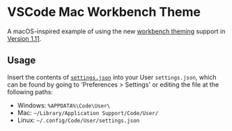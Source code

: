 # VSCode Mac Workbench Theme

A macOS-inspired example of using the new [workbench theming](https://code.visualstudio.com/updates/v1_11#_preview-workbench-theming) support in [Version 1.11](https://code.visualstudio.com/updates/v1_11).

## Usage

Insert the contents of [`settings.json`](settings.json) into your User `settings.json`, which can be found by going to 'Preferences > Settings' or editing the file at the following paths:

- Windows: `%APPDATA%\Code\User\`
- Mac: `~/Library/Application Support/Code/User/`
- Linux: `~/.config/Code/User/settings.json`

